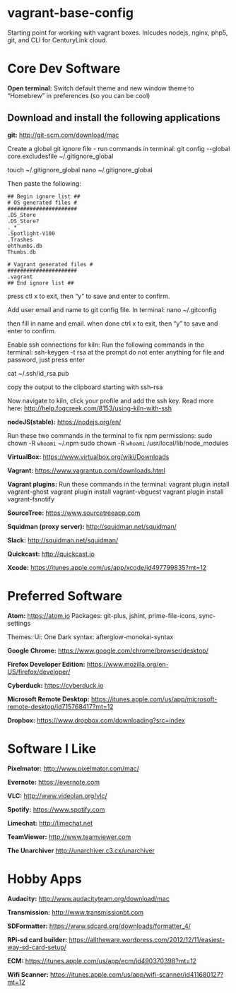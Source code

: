 # vagrant-base-config
Starting point for working with vagrant boxes. Inlcudes nodejs, nginx, php5, git, and CLI for CenturyLink cloud.


Core Dev Software
=======================

**Open terminal:**
Switch default theme and new window theme to “Homebrew” in preferences (so you can be cool)

Download and install the following applications
------------

**git:**
http://git-scm.com/download/mac

Create a global git ignore file - run commands in terminal:
git config --global core.excludesfile ~/.gitignore_global

touch ~/.gitignore_global
nano ~/.gitignore_global

Then paste the following:
```
## Begin ignore list ##
# OS generated files #
######################
.DS_Store
.DS_Store?
._*
.Spotlight-V100
.Trashes
ehthumbs.db
Thumbs.db

# Vagrant generated files #
######################
.vagrant
## End ignore list ##
```

press ctl x to exit, then “y” to save and enter to confirm.

Add user email and name to git config file. In terminal:
nano ~/.gitconfig

then fill in name and email. when done ctrl x to exit, then “y” to save and enter to confirm.

Enable ssh connections for kiln:
Run the following commands in the terminal:
ssh-keygen -t rsa
at the prompt do not enter anything for file and password, just press enter

cat ~/.ssh/id_rsa.pub

copy the output to the clipboard starting with ssh-rsa

Now navigate to kiln, click your profile and add the ssh key.
Read more here: http://help.fogcreek.com/8153/using-kiln-with-ssh

**nodeJS(stable):**
https://nodejs.org/en/

Run these two commands in the terminal to fix npm permissions:
sudo chown -R `whoami` ~/.npm
sudo chown -R `whoami` /usr/local/lib/node_modules

**VirtualBox:**
https://www.virtualbox.org/wiki/Downloads

**Vagrant:**
https://www.vagrantup.com/downloads.html

**Vagrant plugins:**
Run these commands in the terminal:
vagrant plugin install vagrant-ghost
vagrant plugin install vagrant-vbguest
vagrant plugin install vagrant-fsnotify

**SourceTree:**
https://www.sourcetreeapp.com

**Squidman (proxy server):**
http://squidman.net/squidman/

**Slack:**
http://squidman.net/squidman/

**Quickcast:**
http://quickcast.io

**Xcode:**
https://itunes.apple.com/us/app/xcode/id497799835?mt=12

Preferred Software
=======================

**Atom:**
https://atom.io
Packages:
git-plus,
jshint,
prime-file-icons,
sync-settings

Themes:
Ui: One Dark
syntax: afterglow-monokai-syntax

**Google Chrome:**
https://www.google.com/chrome/browser/desktop/

**Firefox Developer Edition:**
https://www.mozilla.org/en-US/firefox/developer/

**Cyberduck:**
https://cyberduck.io

**Microsoft Remote Desktop:**
https://itunes.apple.com/us/app/microsoft-remote-desktop/id715768417?mt=12

**Dropbox:**
https://www.dropbox.com/downloading?src=index

Software I Like
=======================

**Pixelmator:**
http://www.pixelmator.com/mac/

**Evernote:**
https://evernote.com

**VLC:**
http://www.videolan.org/vlc/

**Spotify:**
https://www.spotify.com

**Limechat:**
http://limechat.net

**TeamViewer:**
http://www.teamviewer.com

**The Unarchiver**
http://unarchiver.c3.cx/unarchiver

Hobby Apps
=======================

**Audacity:**
http://www.audacityteam.org/download/mac

**Transmission:**
http://www.transmissionbt.com

**SDFormatter:**
https://www.sdcard.org/downloads/formatter_4/

**RPi-sd card builder:**
https://alltheware.wordpress.com/2012/12/11/easiest-way-sd-card-setup/

**ECM:**
https://itunes.apple.com/us/app/ecm/id490370398?mt=12

**Wifi Scanner:**
https://itunes.apple.com/us/app/wifi-scanner/id411680127?mt=12
